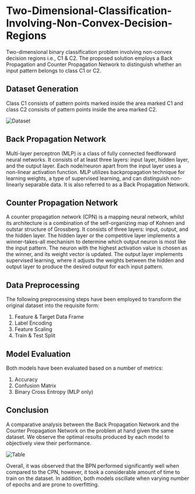 # Two-Dimensional-Classification-Involving-Non-Convex-Decision-Regions
Two-dimensional binary classification problem involving non-convex decision regions i.e., C1 &amp; C2. 
The proposed solution employs a Back Propagation and Counter Propagation Network to distinguish whether an input pattern belongs to class C1 or C2.

## Dataset Generation
Class C1 consists of pattern points marked inside the area marked C1 and class C2 consisits of pattern points inside the area marked C2.

![Dataset](https://user-images.githubusercontent.com/97694796/223731272-454b83ff-68ab-4fb8-81a9-f09ae8c4ad15.png)

## Back Propagation Network
Multi-layer perceptron (MLP) is a class of fully connected feedforward neural networks. It consists of at least three layers: input layer, hidden layer, and the output layer. Each node/neuron apart from the input layer uses a non-linear activation function. MLP utilizes backpropagation technique for learning weights, a type of supervised learning, and can distinguish non-linearly separable data. It is also referred to as a Back Propagation Network.

## Counter Propagation Network
A counter propagation network (CPN) is a mapping neural network, whilst its architecture is a combination of the self-organizing map of Kohnen and outstar structure of Grossberg. It consists of three layers: input, output, and the hidden layer. The hidden layer or the competitive layer implements a winner-takes-all mechanism to determine which output neuron is most like the input pattern. The neuron with the highest activation value is chosen as the winner, and its weight vector is updated. The output layer implements supervised learning, where it adjusts the weights between the hidden and output layer to produce the desired output for each input pattern.

## Data Preprocessing
The following preprocessing steps have been employed to transform the original dataset into the requisite form:
1) Feature & Target Data Frame
2) Label Encoding
3) Feature Scaling
4) Train & Test Split

## Model Evaluation
Both models have been evaluated based on a number of metrics:
1) Accuracy
2) Confusion Matrix
3) Binary Cross Entropy (MLP only)

## Conclusion
A comparative analysis between the Back Propagation Network and the Counter Propagation Network on the problem at hand given the same dataset. We observe the optimal results produced by each model to objectively view their performance.

![Table](https://user-images.githubusercontent.com/97694796/226023213-2c1530cc-d36e-4da1-ad29-966c880e2ea2.png)

Overall, it was observed that the BPN performed significantly well when compared to the CPN, however, it took a considerable amount of time to train on the dataset. In addition, both models oscillate when varying number of epochs and are prone to overfitting.
